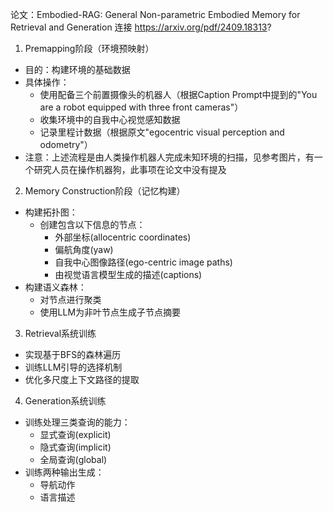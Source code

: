 论文：Embodied-RAG: General Non-parametric Embodied Memory for Retrieval and Generation
连接 https://arxiv.org/pdf/2409.18313?
1. Premapping阶段（环境预映射）
- 目的：构建环境的基础数据
- 具体操作：
  * 使用配备三个前置摄像头的机器人（根据Caption Prompt中提到的"You are a robot equipped with three front cameras"）
  * 收集环境中的自我中心视觉感知数据
  * 记录里程计数据（根据原文"egocentric visual perception and odometry"）
- 注意：上述流程是由人类操作机器人完成未知环境的扫描，见参考图片，有一个研究人员在操作机器狗，此事项在论文中没有提及

2. Memory Construction阶段（记忆构建）
- 构建拓扑图：
  * 创建包含以下信息的节点：
    - 外部坐标(allocentric coordinates)
    - 偏航角度(yaw)
    - 自我中心图像路径(ego-centric image paths)
    - 由视觉语言模型生成的描述(captions)
- 构建语义森林：
  * 对节点进行聚类
  * 使用LLM为非叶节点生成子节点摘要

3. Retrieval系统训练
- 实现基于BFS的森林遍历
- 训练LLM引导的选择机制
- 优化多尺度上下文路径的提取

4. Generation系统训练
- 训练处理三类查询的能力：
  * 显式查询(explicit)
  * 隐式查询(implicit)
  * 全局查询(global)
- 训练两种输出生成：
  * 导航动作
  * 语言描述
